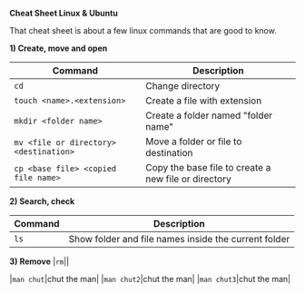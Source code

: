 **Cheat Sheet Linux & Ubuntu**

That cheat sheet is about a few linux commands that are good to know.

**1) Create, move and open**

| Command | Description |
| --- | --- |
|`cd` | Change directory |
|`touch <name>.<extension>`| Create a file with extension|
|`mkdir <folder name>`| Create a folder named "folder name"|
|`mv <file or directory> <destination>`|Move a folder or file to destination|
|`cp <base file> <copied file name>`|Copy the base file to create a new file or directory|

**2) Search, check** 

| Command | Description |
| --- | --- |
|`ls` | Show folder and file names inside the current folder|

**3) Remove**
|`rm`||

|`man chut`|chut the man|
|`man chut2`|chut the man|
|`man chut3`|chut the man|